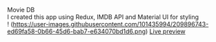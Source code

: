Movie DB <br>
I created this app using Redux, IMDB API and Material UI for styling<br>!
(https://user-images.githubusercontent.com/101435994/209896743-ed69fa58-0b66-45d6-bab7-e634070bd1d6.png)
<a href="https://636ec13e524c8f47c2e08a74--silly-marigold-baf7de.netlify.app/"> Live preview </a>
